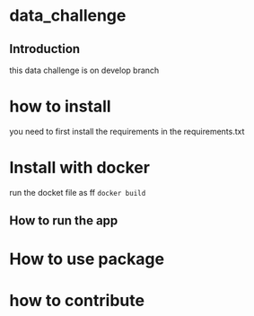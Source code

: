 # data_challenge

## Introduction
this data challenge is on develop branch


# how to install

you need to first install the requirements in the requirements.txt


# Install with docker
run the docket file as ff
```docker build ```


## How to run the app


# How to use package 


# how to contribute 
